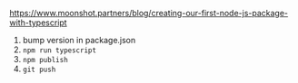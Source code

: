 https://www.moonshot.partners/blog/creating-our-first-node-js-package-with-typescript

1. bump version in package.json
2. `npm run typescript`
3. `npm publish`
4. `git push`
